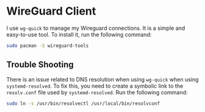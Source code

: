 # WireGuard Client

I use `wg-quick` to manage my Wireguard connections. It is a simple and easy-to-use tool. To install it, run the following command:

```bash
sudo pacman -S wireguard-tools
```

## Trouble Shooting

There is an issue related to DNS resolution when using `wg-quick` when using `systemd-resolved`. To fix this, you need to create a symbolic link to the `resolv.conf` file used by `systemd-resolved`. Run the following command:

```bash
sudo ln -s /usr/bin/resolvectl /usr/local/bin/resolvconf
```

